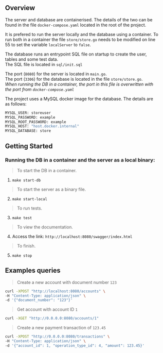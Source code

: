 ## Overview

The server and database are containerised. The details of the two can be found in the file `docker-compose.yaml` located in the root of the project.

It is prefered to run the server locally and the database using a container. To run both in a container the file `store/store.go` needs to be modified on line 55 to set the variable `localServer` to `false`.

The database runs an entrypoint SQL file on startup to create the user, tables and some test data.  
The SQL file is located in `sql/init.sql`

The port (`8080`) for the server is located in `main.go`.  
The port (`3306`) for the database is located in the file `store/store.go`.  
*When running the DB in a container, the port in this file is overwritten with the port from `docker-compose.yaml`*

The project uses a MySQL docker image for the database. The details are as follows:
```sh
MYSQL_USER: storeuser
MYSQL_PASSWORD: example
MYSQL_ROOT_PASSWORD: example
MYSQL_HOST: "host.docker.internal"
MYSQL_DATABASE: store
```

## Getting Started
### Running the DB in a container and the server as a local binary:

>To start the DB in a container.  
1. `make start-db`

>To start the server as a binary file.  
2. `make start-local`

> To run tests. 
3. `make test`

> To view the documentation.
4. Access the link: `http://localhost:8080/swagger/index.html`

> To finish.
5. `make stop`

## Examples queries

> Create a new account with document number `123`
```sh
curl -XPOST "http://localhost:8080/accounts" \
-H "Content-Type: application/json" \
-d '{"document_number": "123"}'
```

> Get account with account ID `1`
```sh
curl -XGET "http://0.0.0.0:8080/accounts/1"
```

> Create a new payment transaction of `123.45`
```sh
curl -XPOST "http://0.0.0.0:8080/transactions" \
-H "Content-Type: application/json" \
-d '{"account_id": 1, "operation_type_id": 4, "amount": 123.45}'
```